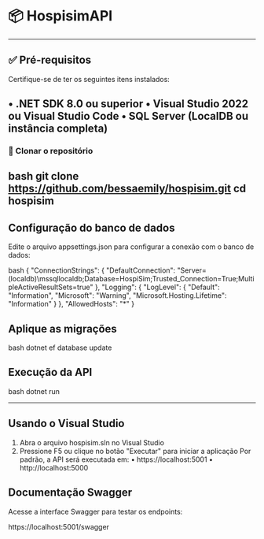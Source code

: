 # 📦 HospisimAPI

---

## ✅ Pré-requisitos

Certifique-se de ter os seguintes itens instalados:

•	.NET SDK 8.0 ou superior
•	Visual Studio 2022 ou Visual Studio Code
•	SQL Server (LocalDB ou instância completa)
---
### 🔁 Clonar o repositório

bash
git clone https://github.com/bessaemily/hospisim.git
cd hospisim
---

## Configuração do banco de dados

Edite o arquivo appsettings.json para configurar a conexão com o banco de dados:

bash 
{
  "ConnectionStrings": {
    "DefaultConnection": "Server=(localdb)\\mssqllocaldb;Database=HospiSim;Trusted_Connection=True;MultipleActiveResultSets=true"
  },
  "Logging": {
    "LogLevel": {
      "Default": "Information",
      "Microsoft": "Warning",
      "Microsoft.Hosting.Lifetime": "Information"
    }
  },
  "AllowedHosts": "*"
}

## Aplique as migrações

bash 
dotnet ef database update

## Execução da API

bash
dotnet run



-------------

## Usando o Visual Studio

1.	Abra o arquivo hospisim.sln no Visual Studio
2.	Pressione F5 ou clique no botão "Executar" para iniciar a aplicação
Por padrão, a API será executada em:
•	https://localhost:5001
•	http://localhost:5000

## Documentação Swagger
Acesse a interface Swagger para testar os endpoints:

https://localhost:5001/swagger
